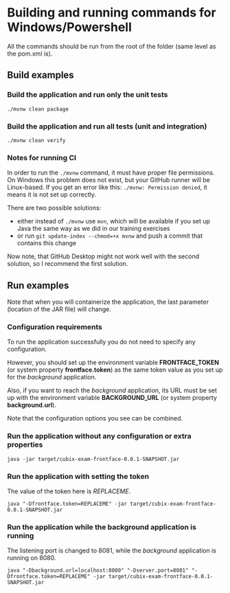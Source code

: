 # Building and running commands for Windows/Powershell
All the commands should be run from the root of the folder (same level as the pom.xml is).

## Build examples

### Build the application and run only the unit tests
```
./mvnw clean package
```

### Build the application and run all tests (unit and integration)
```
./mvnw clean verify
```

### Notes for running CI

In order to run the `./mvnw` command, it must have proper file permissions.
On Windows this problem does not exist, but your GitHub runner will be Linux-based.
If you get an error like this: `./mvnw: Permission denied`, it means it is not set up correctly.

There are two possible solutions:
* either instead of `./mvnw` use `mvn`, which will be available if you set up Java the same way as we did in our training exercises
* or run `git update-index --chmod=+x mvnw` and push a commit that contains this change

Now note, that GitHub Desktop might not work well with the second solution, so I recommend the first solution.

## Run examples

Note that when you will containerize the application, the last parameter 
(location of the JAR file) will change.

### Configuration requirements
To run the application successfully you do not need to specify any configuration.

However, you should set up the environment variable __FRONTFACE_TOKEN__ 
(or system property __frontface.token__) as the same token value as you set up for the
_background_ application.

Also, if you want to reach the _background_ application, its URL must be set up with the
environment variable __BACKGROUND_URL__ (or system property __background.url__).

Note that the configuration options you see can be combined.

### Run the application without any configuration or extra properties
```
java -jar target/cubix-exam-frontface-0.0.1-SNAPSHOT.jar
```

### Run the application with setting the token
The value of the token here is _REPLACEME_.
```
java "-Dfrontface.token=REPLACEME" -jar target/cubix-exam-frontface-0.0.1-SNAPSHOT.jar
```

### Run the application while the background application is running
The listening port is changed to 8081, while the _background_ application is running on 8080.
```
java "-Dbackground.url=localhost:8080" "-Dserver.port=8081" "-Dfrontface.token=REPLACEME" -jar target/cubix-exam-frontface-0.0.1-SNAPSHOT.jar
```
